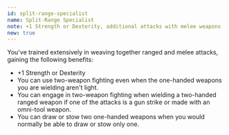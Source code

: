 ```yaml
---
id: split-range-specialist
name: Split-Range Specialist
note: +1 Strength or Dexterity, additional attacks with melee weapons
new: true
---
```


You've trained extensively in weaving together ranged and melee attacks, gaining the following benefits:

- +1 Strength or Dexterity
- You can use two-weapon fighting even when the one-handed weapons you are wielding aren't light.
- You can engage in two-weapon fighting when wielding a two-handed ranged weapon if one of the attacks is a gun strike or made with an omni-tool weapon.
- You can draw or stow two one-handed weapons when you would normally be able to draw or stow only one.
